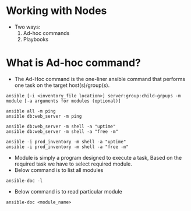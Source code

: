 # Working with Nodes
- Two ways:
    1. Ad-hoc commands
    2. Playbooks

# What is Ad-hoc command?
- The Ad-Hoc command is the one-liner ansible command that performs one task on the target host(s)/group(s).
```
ansible [-i <inventory_file location>] server:group:child-grpups -m module [-a arguments for modules (optional)]
```

```
ansible all -m ping
ansible db:web_server -m ping
```
```
ansible db:web_server -m shell -a "uptime"
ansible db:web_server -m shell -a "free -m"
```
```
ansible -i prod_inventory -m shell -a "uptime"
ansible -i prod_inventory -m shell -a "free -m"
```
- Module is simply a program designed to execute a task, Based on the required task we have to select required module.
- Below command is to list all modules
```
ansible-doc -l
```
- Below command is to read particular module
```
ansible-doc <module_name>
```